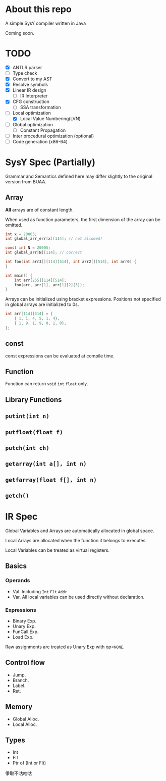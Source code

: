 # About this repo

A simple SysY compiler written in Java

Coming soon.

# TODO

- [X] ANTLR parser
- [ ] Type check
- [X] Convert to my AST
- [X] Resolve symbols
- [X] Linear IR design
    - [ ] IR Interpreter
- [X] CFG construction
    - [ ] SSA transformation
- [ ] Local optimization
    - [X] Local Value Numbering(LVN)
- [ ] Global optimization
    - [ ] Constant Propagation
- [ ] Inter procedural optimization (optional)
- [ ] Code generation (x86-64)

# SysY Spec (Partially)

Grammar and Semantics defined here may differ slightly to the original version from BUAA.

## Array

**All** arrays are of constant length.

When used as function parameters, the first dimension of the array can be omitted.

```c
int x = 20005;
int global_arr_err[x][114]; // not allowed!

const int N = 20005;
int global_arr[N][114]; // correct

int foo(int arr3[][114][514], int arr2[][514], int arr0) {
}

int main() {
    int arr[255][114][514];
    foo(arr, arr[1], arr[1][2][3]);
}
```

Arrays can be initialized using bracket expressions. Positions not specified in global arrays are initialized to 0s.

```c
int arr[114][514] = {
    { 1, 1, 4, 5, 1, 4},
    { 1, 9, 1, 9, 8, 1, 0},
};
```

## const

const expressions can be evaluated at compile time.

## Function

Function can return `void` `int` `float` only.

## Library Functions

## `putint(int n)`

## `putfloat(float f)`

## `putch(int ch)`

## `getarray(int a[], int n)`

## `getfarray(float f[], int n)`

## `getch()`

# IR Spec

Global Variables and Arrays are automatically allocated in global space.

Local Arrays are allocated when the function it belongs to executes.

Local Variables can be treated as virtual registers.

## Basics

### Operands

* Val. Including `Int` `Flt` `Addr`
* Var. All local variables can be used directly without declaration.

### Expressions

* Binary Exp.
* Unary Exp.
* FunCall Exp.
* Load Exp.

Raw assignments are treated as Unary Exp with op=`NONE`.

## Control flow

* Jump.
* Branch.
* Label.
* Ret.

## Memory

* Global Alloc.
* Local Alloc.

## Types

* Int
* Flt
* Ptr of (Int or Flt)

爭取不咕咕咕
